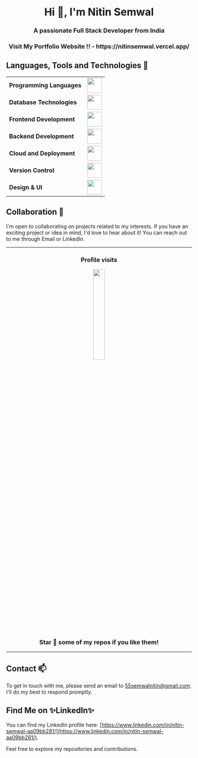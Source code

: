 <h1 align="center">Hi 👋, I'm Nitin Semwal</h1>
<h3 align="center">A passionate Full Stack Developer from India</h3>
<h3 align="center">Visit My Portfolio Website !! - https://nitinsemwal.vercel.app/  </h3>

## Languages, Tools and Technologies 🚀 
<table>
	<tr>
	<td><strong>Programming Languages</strong></td>
	<td><img height=40 src = "https://skillicons.dev/icons?i=cpp,java,c&theme=dark"></td>
</tr>
<tr>
	<td><strong>Database Technologies</strong></td>
	<td><img height=40 src = "https://skillicons.dev/icons?i=mysql,mongodb&theme=dark"></td>
</tr>
<tr>
	<td><strong>Frontend Development</strong></td>
	<td><img height=40 src = "https://skillicons.dev/icons?i=html,css,js,react,nextjs,redux" ></td>
</tr>
<tr>
	<td><strong>Backend Development</strong></td>
	<td><img height=40 src = "https://skillicons.dev/icons?i=nodejs,express,postman&theme=dark"></td>
</tr>
<tr>
	<td><strong>Cloud and Deployment</strong></td>
	<td><img height=40 src = "https://skillicons.dev/icons?i=netlify,vercel,aws&theme=dark"></td>
</tr>

<tr>
	<td><strong>Version Control</strong></td>
	<td><img height=40 src = "https://skillicons.dev/icons?i=git,github,kubernetes,docker&theme=dark"></td>
</tr>
<tr>
	<td><strong>Design & UI</strong></td>
	<td><img height=40 src = "https://skillicons.dev/icons?i=figma,canva&theme=dark"></td>
</tr>
</table>

## Collaboration 🤝

I'm open to collaborating on projects related to my interests. If you have an exciting project or idea in mind, I'd love to hear about it! You can reach out to me through Email or LinkedIn.
<hr>

<div align = "center">
<h3><b>Profile visits</b></h3>
<img width = 25% src = "https://profile-counter.glitch.me/{NitinSemwal2614}/count.svg">
	
### Star 🌟 some of my repos if you like them!
<hr>
</div>

## Contact 📫 

To get in touch with me, please send an email to [55semwalnitin@gmail.com](mailto:55semwalnitin@gmail.com). I'll do my best to respond promptly.

## Find Me on ✨LinkedIn✨

You can find my LinkedIn profile here: [https://www.linkedin.com/in/nitin-semwal-aa09bb281/](https://www.linkedin.com/in/nitin-semwal-aa09bb281/). 

Feel free to explore my repositories and contributions.
